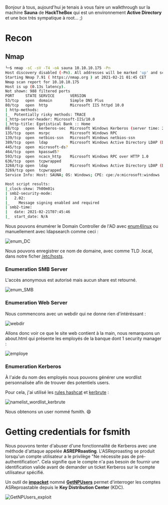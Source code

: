 Bonjour à tous, aujourd'hui je tenais à vous faire un walkthrough sur la machine **Sauna** de **HackTheBox** qui est un environnement **Active Directory** et une box très sympatique à root... ;)

# Recon

## Nmap

```bash
└─$ nmap -sC -sV -T4 -oA sauna 10.10.10.175 -Pn
Host discovery disabled (-Pn). All addresses will be marked 'up' and scan times will be slower.
Starting Nmap 7.91 ( https://nmap.org ) at 2021-02-21 01:45 CET
Nmap scan report for 10.10.10.175
Host is up (0.13s latency).
Not shown: 988 filtered ports
PORT     STATE SERVICE       VERSION
53/tcp   open  domain        Simple DNS Plus
80/tcp   open  http          Microsoft IIS httpd 10.0
| http-methods: 
|_  Potentially risky methods: TRACE
|_http-server-header: Microsoft-IIS/10.0
|_http-title: Egotistical Bank :: Home
88/tcp   open  kerberos-sec  Microsoft Windows Kerberos (server time: 2021-02-21 07:45:37Z)
135/tcp  open  msrpc         Microsoft Windows RPC
139/tcp  open  netbios-ssn   Microsoft Windows netbios-ssn
389/tcp  open  ldap          Microsoft Windows Active Directory LDAP (Domain: EGOTISTICAL-BANK.LOCAL0., Site: Default-First-Site-Name)
445/tcp  open  microsoft-ds?
464/tcp  open  kpasswd5?
593/tcp  open  ncacn_http    Microsoft Windows RPC over HTTP 1.0
636/tcp  open  tcpwrapped
3268/tcp open  ldap          Microsoft Windows Active Directory LDAP (Domain: EGOTISTICAL-BANK.LOCAL0., Site: Default-First-Site-Name)
3269/tcp open  tcpwrapped
Service Info: Host: SAUNA; OS: Windows; CPE: cpe:/o:microsoft:windows

Host script results:
|_clock-skew: 7h00m01s
| smb2-security-mode: 
|   2.02: 
|_    Message signing enabled and required
| smb2-time: 
|   date: 2021-02-21T07:45:46
|_  start_date: N/A
```

Nous pouvons énumérer le Domain Controller de l'AD avec [enum4linux](https://github.com/CiscoCXSecurity/enum4linux) ou manuellement avec ldapsearch comme ceci :

![enum_DC](https://i.imgur.com/RQKXEQs.png)

Nous pouvons enregistrer ce nom de domaine, avec comme TLD .local, dans notre ficher [/etc/hosts](https://www.configserverfirewall.com/ubuntu-linux/hosts-file/).

### Enumeration SMB Server

L'accès anonymous est autorisé mais aucun share est retourné.

![enum_SMB](https://i.imgur.com/xID4GwS.png)

### Enumeration Web Server

Nous commencons avec un webdir qui ne donne rien d'intéréssant :

![webdir](https://i.imgur.com/jZAIuBd.png)

Allons donc voir ce que le site web contient à la main, nous remarquons un about.html qui présente les employés de la banque dont 1 security manager :

![employe](https://i.imgur.com/nCFx9WH.png)

### Enumeration Kerberos

À l'aide du nom des employés nous pouvons générer une wordlist personnalisée afin de trouver des potentiels users.

Pour cela, j'ai utilisé les [rules hashcat](https://hashcat.net/wiki/doku.php?id=rule_based_attack) et [kerbrute](https://github.com/ropnop/kerbrute) :

![namelist_wordlist_kerbrute](https://i.imgur.com/zvKBlps.png)

Nous obtenons un user nommé fsmith. 😄

# Getting credentials for fsmith

Nous pouvons tenter d'abuser d'une fonctionnalité de Kerberos avec une méthode d'attaque appelée **ASREPRoasting**. L'ASReproasting se produit lorsqu'un compte utilisateur a le privilège
"Ne nécessite pas de pré-authentification". Cela signifie que le compte n'a pas besoin de fournir une identification valide avant de demander un ticket Kerberos sur le compte utilisateur spécifié.

Un outil de **[impacket](https://github.com/SecureAuthCorp/impacket)** nommé **[GetNPUsers](https://github.com/SecureAuthCorp/impacket/blob/master/examples/GetNPUsers.py)** permet d'interroger les comptes ASReproastable depuis le **Key Distribution Center** (KDC).

![GetNPUsers_exploit](https://i.imgur.com/XbWQxgW.png)

